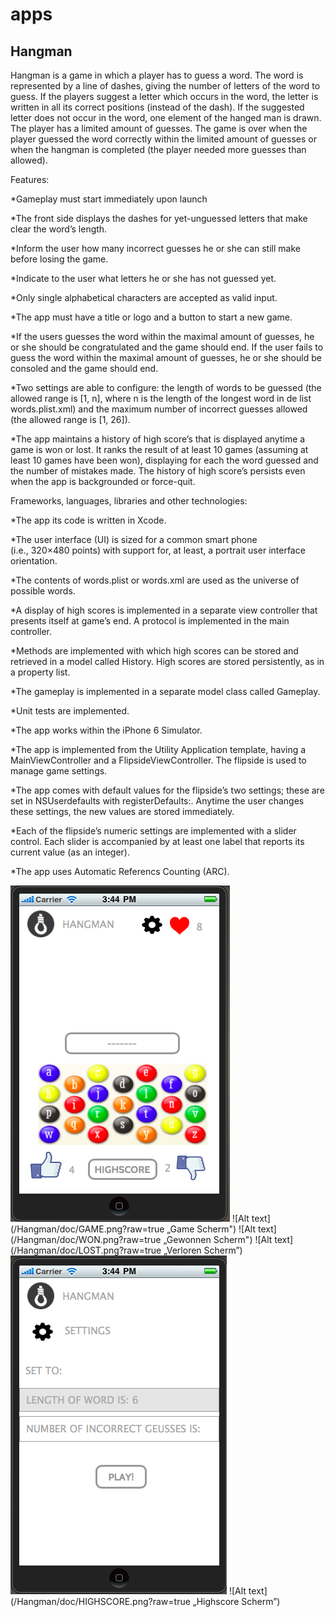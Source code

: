 apps
====
Hangman
-------
Hangman is a game in which a player has to guess a word. The word is represented by a line of dashes, giving the number of letters of the word to guess. If the players suggest a letter which occurs in the word, the letter is written in all its correct positions (instead of the dash).  If the suggested letter does not occur in the word, one element of the hanged man is drawn. The player has a limited amount of guesses. The game is over when the player guessed the word correctly within the limited amount of guesses or when the hangman is completed (the player needed more guesses than allowed).

Features:

*Gameplay must start immediately upon launch

*The front side displays the dashes for yet-unguessed letters that make clear the word’s length.
 
*Inform the user how many incorrect guesses he or she can still make before losing the game.

*Indicate to the user what letters he or she has not guessed yet.  

*Only single alphabetical characters are accepted as valid input.

*The app must have a title or logo and a button to start a new game.

*If the users guesses the word within the maximal amount of guesses, he or she should be congratulated and the game should end. If the user fails to guess the word within the maximal amount of guesses, he or she should be consoled and the game should end. 

*Two settings are able to configure: the length of words to be guessed (the allowed range is [1, n], where n is the length of the longest word in de list words.plist.xml) and the maximum number of incorrect guesses allowed (the allowed range is [1, 26]). 

*The app maintains a history of high score’s that is displayed anytime a game is won or lost. It ranks the result of at least 10 games (assuming at least 10 games have been won), displaying for each the word guessed and the number of mistakes made. The history of high score’s persists even when the app is backgrounded or force-quit. 

Frameworks, languages, libraries and other technologies:

*The app its code is written in Xcode. 

*The user interface (UI) is sized for a common smart phone (i.e., 320×480 points) with support for, at least, a portrait user interface orientation. 

*The contents of words.plist or words.xml are used as the universe of possible words. 

*A display of high scores is implemented in a separate view controller that presents itself at game’s end. A protocol is implemented in the main controller. 

*Methods are implemented with which high scores can be stored and retrieved in a model called History. High scores are stored persistently, as in a property list. 

*The gameplay is implemented in a separate model class called Gameplay. 

*Unit tests are implemented.

*The app works within the iPhone 6 Simulator. 

*The app is implemented from the Utility Application template, having a MainViewController and a FlipsideViewController. The flipside is used to manage game settings.

*The app comes with default values for the flipside’s two settings; these are set in NSUserdefaults with registerDefaults:. Anytime the user changes these settings, the new values are stored immediately. 

*Each of the flipside’s numeric settings are implemented with a slider control. Each slider is accompanied by at least one label that reports its current value (as an integer). 

*The app uses Automatic Referencs Counting (ARC). 

![Alt text](/Hangman/doc/START.png?raw=true "Start Scherm")
![Alt text](/Hangman/doc/GAME.png?raw=true „Game Scherm")
![Alt text](/Hangman/doc/WON.png?raw=true „Gewonnen Scherm")
![Alt text](/Hangman/doc/LOST.png?raw=true „Verloren Scherm”)
![Alt text](/Hangman/doc/SETTINGS.png?raw=true "Settings Scherm")
![Alt text](/Hangman/doc/HIGHSCORE.png?raw=true „Highscore Scherm”)